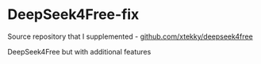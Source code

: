 # DeepSeek4Free-fix
Source repository that I supplemented - [github.com/xtekky/deepseek4free](https://github.com/xtekky/deepseek4free)

DeepSeek4Free but with additional features
